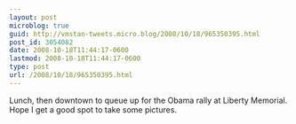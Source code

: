 ```yaml
---
layout: post
microblog: true
guid: http://vmstan-tweets.micro.blog/2008/10/18/965350395.html
post_id: 3054082
date: 2008-10-18T11:44:17-0600
lastmod: 2008-10-18T11:44:17-0600
type: post
url: /2008/10/18/965350395.html
---
```

Lunch, then downtown to queue up for the Obama rally at Liberty Memorial. Hope I get a good spot to take some pictures.
